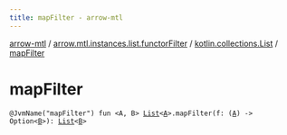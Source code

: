 ```yaml
---
title: mapFilter - arrow-mtl
---
```


[arrow-mtl](../../index.html) / [arrow.mtl.instances.list.functorFilter](../index.html) / [kotlin.collections.List](index.html) / [mapFilter](./map-filter.html)

# mapFilter

`@JvmName("mapFilter") fun <A, B> `[`List`](https://kotlinlang.org/api/latest/jvm/stdlib/kotlin.collections/-list/index.html)`<`[`A`](map-filter.html#A)`>.mapFilter(f: (`[`A`](map-filter.html#A)`) -> Option<`[`B`](map-filter.html#B)`>): `[`List`](https://kotlinlang.org/api/latest/jvm/stdlib/kotlin.collections/-list/index.html)`<`[`B`](map-filter.html#B)`>`
